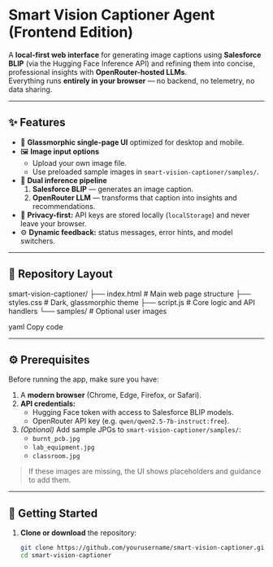 # Smart Vision Captioner Agent (Frontend Edition)

A **local-first web interface** for generating image captions using **Salesforce BLIP** (via the Hugging Face Inference API) and refining them into concise, professional insights with **OpenRouter-hosted LLMs**.  
Everything runs **entirely in your browser** — no backend, no telemetry, no data sharing.

---

## ✨ Features

- 🧊 **Glassmorphic single-page UI** optimized for desktop and mobile.
- 🖼️ **Image input options**
  - Upload your own image file.
  - Use preloaded sample images in `smart-vision-captioner/samples/`.
- 🧠 **Dual inference pipeline**
  1. **Salesforce BLIP** — generates an image caption.
  2. **OpenRouter LLM** — transforms that caption into insights and recommendations.
- 🔐 **Privacy-first:** API keys are stored locally (`localStorage`) and never leave your browser.
- ⚙️ **Dynamic feedback:** status messages, error hints, and model switchers.

---

## 📁 Repository Layout

smart-vision-captioner/
├── index.html # Main web page structure
├── styles.css # Dark, glassmorphic theme
├── script.js # Core logic and API handlers
└── samples/ # Optional user images

yaml
Copy code

---

## ⚙️ Prerequisites

Before running the app, make sure you have:

1. A **modern browser** (Chrome, Edge, Firefox, or Safari).
2. **API credentials:**
   - Hugging Face token with access to Salesforce BLIP models.
   - OpenRouter API key (e.g. `qwen/qwen2.5-7b-instruct:free`).
3. *(Optional)* Add sample JPGs to `smart-vision-captioner/samples/`:
   - `burnt_pcb.jpg`
   - `lab_equipment.jpg`
   - `classroom.jpg`

> If these images are missing, the UI shows placeholders and guidance to add them.

---

## 🚀 Getting Started

1. **Clone or download** the repository:
   ```bash
   git clone https://github.com/yourusername/smart-vision-captioner.git
   cd smart-vision-captioner
